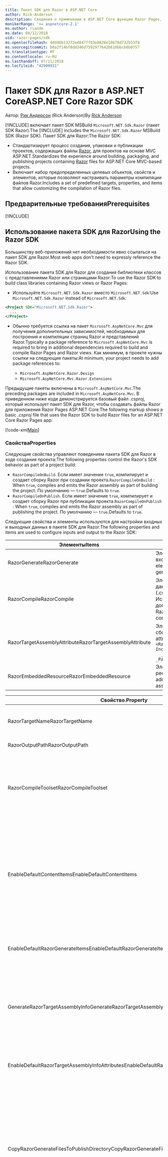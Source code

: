 ```yaml
---
title: Пакет SDK для Razor в ASP.NET Core
author: Rick-Anderson
description: Сведения о применении в ASP.NET Core функции Razor Pages, которая делает создание кодов сценариев для страниц проще и эффективнее по сравнению с MVC.
monikerRange: '>= aspnetcore-2.1'
ms.author: riande
ms.date: 04/12/2018
uid: razor-pages/sdk
ms.openlocfilehash: 4dd48b13272ed847ff83e8826e10678d732b53f9
ms.sourcegitcommit: b8a2f14bf8dd346d7592977642b610bbcb0b0757
ms.translationtype: MT
ms.contentlocale: ru-RU
ms.lasthandoff: 07/11/2018
ms.locfileid: "42909931"
---
```

# <a name="aspnet-core-razor-sdk"></a><span data-ttu-id="1479b-103">Пакет SDK для Razor в ASP.NET Core</span><span class="sxs-lookup"><span data-stu-id="1479b-103">ASP.NET Core Razor SDK</span></span>

<span data-ttu-id="1479b-104">Автор: [Рик Андерсон](https://twitter.com/RickAndMSFT) (Rick Anderson)</span><span class="sxs-lookup"><span data-stu-id="1479b-104">By [Rick Anderson](https://twitter.com/RickAndMSFT)</span></span>

<span data-ttu-id="1479b-105">[!INCLUDE[](~/includes/2.1-SDK.md)] включает пакет SDK MSBuild `Microsoft.NET.Sdk.Razor` (пакет SDK Razor).</span><span class="sxs-lookup"><span data-stu-id="1479b-105">The [!INCLUDE[](~/includes/2.1-SDK.md)] includes the `Microsoft.NET.Sdk.Razor` MSBuild SDK (Razor SDK).</span></span> <span data-ttu-id="1479b-106">Пакет SDK для Razor:</span><span class="sxs-lookup"><span data-stu-id="1479b-106">The Razor SDK:</span></span>

* <span data-ttu-id="1479b-107">Стандартизирует процесс создания, упаковки и публикации проектов, содержащих файлы [Razor](xref:mvc/views/razor), для проектов на основе MVC ASP.NET.</span><span class="sxs-lookup"><span data-stu-id="1479b-107">Standardizes the experience around building, packaging, and publishing projects containing [Razor](xref:mvc/views/razor) files for ASP.NET Core MVC-based projects.</span></span>
* <span data-ttu-id="1479b-108">Включает набор предопределенных целевых объектов, свойств и элементов, которые позволяют настраивать параметры компиляции файлов Razor.</span><span class="sxs-lookup"><span data-stu-id="1479b-108">Includes a set of predefined targets, properties, and items that allow customizing the compilation of Razor files.</span></span>

## <a name="prerequisites"></a><span data-ttu-id="1479b-109">Предварительные требования</span><span class="sxs-lookup"><span data-stu-id="1479b-109">Prerequisites</span></span>

[!INCLUDE[](~/includes/2.1-SDK.md)]

## <a name="using-the-razor-sdk"></a><span data-ttu-id="1479b-110">Использование пакета SDK для Razor</span><span class="sxs-lookup"><span data-stu-id="1479b-110">Using the Razor SDK</span></span>

<span data-ttu-id="1479b-111">Большинству веб-приложений нет необходимости явно ссылаться на пакет SDK для Razor.</span><span class="sxs-lookup"><span data-stu-id="1479b-111">Most web apps don't need to expressly reference the Razor SDK.</span></span> 

<span data-ttu-id="1479b-112">Использование пакета SDK для Razor для создания библиотеки классов с представлениями Razor или страницами Razor:</span><span class="sxs-lookup"><span data-stu-id="1479b-112">To use the Razor SDK to build class libraries containing Razor views or Razor Pages:</span></span>

* <span data-ttu-id="1479b-113">Используйте `Microsoft.NET.Sdk.Razor` вместо `Microsoft.NET.Sdk`:</span><span class="sxs-lookup"><span data-stu-id="1479b-113">Use `Microsoft.NET.Sdk.Razor` instead of `Microsoft.NET.Sdk`:</span></span>
```xml
<Project SDK="Microsoft.NET.Sdk.Razor">
  ...
</Project>
```

* <span data-ttu-id="1479b-114">Обычно требуется ссылка на пакет `Microsoft.AspNetCore.Mvc` для получения дополнительных зависимостей, необходимых для построения и компиляции страниц Razor и представлений Razor.</span><span class="sxs-lookup"><span data-stu-id="1479b-114">Typically a package reference to `Microsoft.AspNetCore.Mvc` is required to bring in additional dependencies required to build and compile Razor Pages and Razor views.</span></span> <span data-ttu-id="1479b-115">Как минимум, в проекте нужны ссылки на следующие пакеты:</span><span class="sxs-lookup"><span data-stu-id="1479b-115">At minimum, your project needs to add package references to:</span></span>

    * `Microsoft.AspNetCore.Razor.Design` 
    * `Microsoft.AspNetCore.Mvc.Razor.Extensions`
    
 <span data-ttu-id="1479b-116">Предыдущие пакеты включены в `Microsoft.AspNetCore.Mvc`.</span><span class="sxs-lookup"><span data-stu-id="1479b-116">The preceding packages are included in `Microsoft.AspNetCore.Mvc`.</span></span> <span data-ttu-id="1479b-117">В приведенном ниже коде демонстрируется базовый файл *.csproj*, который использует пакет SDK для Razor, чтобы создавать файлы Razor для приложения Razor Pages ASP.NET Core:</span><span class="sxs-lookup"><span data-stu-id="1479b-117">The following markup shows a basic *.csproj* file that uses the Razor SDK to build Razor files for an ASP.NET Core Razor Pages app:</span></span>
    
 [!code-xml[Main](sdk/sample/RazorSDK.csproj)]

### <a name="properties"></a><span data-ttu-id="1479b-118">Свойства</span><span class="sxs-lookup"><span data-stu-id="1479b-118">Properties</span></span>

<span data-ttu-id="1479b-119">Следующие свойства управляют поведением пакета SDK для Razor в ходе создания проекта:</span><span class="sxs-lookup"><span data-stu-id="1479b-119">The following properties control the Razor's SDK behavior as part of a project build:</span></span>

* <span data-ttu-id="1479b-120">`RazorCompileOnBuild`. Если имеет значение `true`, компилирует и создает сборку Razor при создании проекта.</span><span class="sxs-lookup"><span data-stu-id="1479b-120">`RazorCompileOnBuild` : When `true`, compiles and emits the Razor assembly as part of building the project.</span></span> <span data-ttu-id="1479b-121">По умолчанию — `true`.</span><span class="sxs-lookup"><span data-stu-id="1479b-121">Defaults to `true`.</span></span>
* <span data-ttu-id="1479b-122">`RazorCompileOnPublish`. Если имеет значение `true`, компилирует и создает сборку Razor при публикации проекта.</span><span class="sxs-lookup"><span data-stu-id="1479b-122">`RazorCompileOnPublish` : When `true`, compiles and emits the Razor assembly as part of publishing the project.</span></span> <span data-ttu-id="1479b-123">По умолчанию — `true`.</span><span class="sxs-lookup"><span data-stu-id="1479b-123">Defaults to `true`.</span></span>

<span data-ttu-id="1479b-124">Следующие свойства и элементы используются для настройки входных и выходных данных в пакете SDK для Razor:</span><span class="sxs-lookup"><span data-stu-id="1479b-124">The following properties and items are used to configure inputs and output to the Razor SDK:</span></span>

| <span data-ttu-id="1479b-125">Элементы</span><span class="sxs-lookup"><span data-stu-id="1479b-125">Items</span></span>                                         | <span data-ttu-id="1479b-126">Описание:</span><span class="sxs-lookup"><span data-stu-id="1479b-126">Description</span></span>                                                                   |
| ------------                                  | -------------                                                                 |
| <span data-ttu-id="1479b-127">RazorGenerate</span><span class="sxs-lookup"><span data-stu-id="1479b-127">RazorGenerate</span></span>                                 | <span data-ttu-id="1479b-128">Элементы (файлы *.cshtml*), которые являются входными данными для целей создания кода.</span><span class="sxs-lookup"><span data-stu-id="1479b-128">Item elements (*.cshtml* files) that are inputs to code generation targets.</span></span> |
| <span data-ttu-id="1479b-129">RazorCompile</span><span class="sxs-lookup"><span data-stu-id="1479b-129">RazorCompile</span></span>                                  | <span data-ttu-id="1479b-130">Элементы (CS-файлы), которые являются входными данными для целей компиляции Razor.</span><span class="sxs-lookup"><span data-stu-id="1479b-130">Item elements (.cs files) that are inputs to  Razor compilation targets.</span></span> <span data-ttu-id="1479b-131">Используйте этот элемент ItemGroup, чтобы указать дополнительные файлы для компиляции в сборку Razor.</span><span class="sxs-lookup"><span data-stu-id="1479b-131">Use this ItemGroup to specify additional files to be compiled into the Razor assembly.</span></span> |
| <span data-ttu-id="1479b-132">RazorTargetAssemblyAttribute</span><span class="sxs-lookup"><span data-stu-id="1479b-132">RazorTargetAssemblyAttribute</span></span>                  | <span data-ttu-id="1479b-133">Элементы, используемые для создания атрибутов для сборки Razor.</span><span class="sxs-lookup"><span data-stu-id="1479b-133">Item elements used to code generate attributes for the Razor assembly.</span></span> <span data-ttu-id="1479b-134">Пример:</span><span class="sxs-lookup"><span data-stu-id="1479b-134">For example:</span></span>  <br />`<RazorAssemblyAttribute ` <br />  `Include="System.Reflection.AssemblyMetadataAttribute"`<br />`  _Parameter1="BuildSource" _Parameter2="https://docs.asp.net/">` |
| <span data-ttu-id="1479b-135">RazorEmbeddedResource</span><span class="sxs-lookup"><span data-stu-id="1479b-135">RazorEmbeddedResource</span></span>                         | <span data-ttu-id="1479b-136">Элементы, добавленные в качестве внедренных ресурсов к созданной сборке Razor</span><span class="sxs-lookup"><span data-stu-id="1479b-136">Item elements added as embedded resources to the generated Razor assembly</span></span> |

| <span data-ttu-id="1479b-137">Свойство.</span><span class="sxs-lookup"><span data-stu-id="1479b-137">Property</span></span>                                      | <span data-ttu-id="1479b-138">Описание:</span><span class="sxs-lookup"><span data-stu-id="1479b-138">Description</span></span>                                                                   |
| ------------                                  | -------------                                                                 |
| <span data-ttu-id="1479b-139">RazorTargetName</span><span class="sxs-lookup"><span data-stu-id="1479b-139">RazorTargetName</span></span>                               | <span data-ttu-id="1479b-140">Имя файла (без расширения) для сборки, созданной Razor.</span><span class="sxs-lookup"><span data-stu-id="1479b-140">File name (without extension) of the assembly produced by Razor.</span></span> | 
| <span data-ttu-id="1479b-141">RazorOutputPath</span><span class="sxs-lookup"><span data-stu-id="1479b-141">RazorOutputPath</span></span>                               | <span data-ttu-id="1479b-142">Выходной каталог Razor.</span><span class="sxs-lookup"><span data-stu-id="1479b-142">The Razor output directory.</span></span>                                      |
| <span data-ttu-id="1479b-143">RazorCompileToolset</span><span class="sxs-lookup"><span data-stu-id="1479b-143">RazorCompileToolset</span></span>                           | <span data-ttu-id="1479b-144">Используется для определения набора инструментов для построения сборки Razor.</span><span class="sxs-lookup"><span data-stu-id="1479b-144">Used to determine the toolset used to build the Razor assembly.</span></span> <span data-ttu-id="1479b-145">Допустимые значения: `Implicit` и `PrecompilationTool`.</span><span class="sxs-lookup"><span data-stu-id="1479b-145">Valid values are `Implicit`, , and `PrecompilationTool`.</span></span> |
| <span data-ttu-id="1479b-146">EnableDefaultContentItems</span><span class="sxs-lookup"><span data-stu-id="1479b-146">EnableDefaultContentItems</span></span>                     | <span data-ttu-id="1479b-147">При значении `true` включает определенные типы файлов, например файлы *.cshtml*, в качестве содержимого в проекте.</span><span class="sxs-lookup"><span data-stu-id="1479b-147">When `true`, includes certain file types, such as *.cshtml* files, as content in the project.</span></span> <span data-ttu-id="1479b-148">При ссылке через Microsoft.NET.Sdk.Web также включает все файлы в *wwwroot* и файлы конфигурации.</span><span class="sxs-lookup"><span data-stu-id="1479b-148">When referenced via Microsoft.NET.Sdk.Web, also includes all files under *wwwroot*, and config files.</span></span>         |
| <span data-ttu-id="1479b-149">EnableDefaultRazorGenerateItems</span><span class="sxs-lookup"><span data-stu-id="1479b-149">EnableDefaultRazorGenerateItems</span></span>               | <span data-ttu-id="1479b-150">При значении `true` включает файлы *.cshtml* из элементов `Content` в элементы `RazorGenerate`.</span><span class="sxs-lookup"><span data-stu-id="1479b-150">When `true`, includes *.cshtml* files from `Content` items in `RazorGenerate` items.</span></span> |
| <span data-ttu-id="1479b-151">GenerateRazorTargetAssemblyInfo</span><span class="sxs-lookup"><span data-stu-id="1479b-151">GenerateRazorTargetAssemblyInfo</span></span>               | <span data-ttu-id="1479b-152">При значении `true` создает файл *.cs* с атрибутами, заданными `RazorAssemblyAttribute`, и включает его в выходные данные компиляции.</span><span class="sxs-lookup"><span data-stu-id="1479b-152">When `true`, generates a *.cs* file containing attributes specified by `RazorAssemblyAttribute` and includes it in the compile output.</span></span> |
| <span data-ttu-id="1479b-153">EnableDefaultRazorTargetAssemblyInfoAttributes</span><span class="sxs-lookup"><span data-stu-id="1479b-153">EnableDefaultRazorTargetAssemblyInfoAttributes</span></span> | <span data-ttu-id="1479b-154">При значении `true` добавляет стандартный набор атрибутов сборки в `RazorAssemblyAttribute`.</span><span class="sxs-lookup"><span data-stu-id="1479b-154">When `true`, adds a default set of assembly attributes to `RazorAssemblyAttribute`.</span></span> |
| <span data-ttu-id="1479b-155">CopyRazorGenerateFilesToPublishDirectory</span><span class="sxs-lookup"><span data-stu-id="1479b-155">CopyRazorGenerateFilesToPublishDirectory</span></span>       | <span data-ttu-id="1479b-156">При значении `true` копирует элементы RazorGenerate (файлы *.cshtml*) в каталог публикации.</span><span class="sxs-lookup"><span data-stu-id="1479b-156">When `true`, copies RazorGenerate items (*.cshtml*) files to the publish directory.</span></span> <span data-ttu-id="1479b-157">Обычно опубликованному приложению не нужны файлы Razor, если они участвуют в компиляции во время сборки или публикации.</span><span class="sxs-lookup"><span data-stu-id="1479b-157">Typically Razor files are not needed for a published application if they participate in compilation at build-time or publish-time.</span></span> <span data-ttu-id="1479b-158">По умолчанию — `false`.</span><span class="sxs-lookup"><span data-stu-id="1479b-158">Defaults to `false`.</span></span> |
| <span data-ttu-id="1479b-159">CopyRefAssembliesToPublishDirectory</span><span class="sxs-lookup"><span data-stu-id="1479b-159">CopyRefAssembliesToPublishDirectory</span></span>            | <span data-ttu-id="1479b-160">При значении `true` копирует элементы базовой сборки в каталог публикации.</span><span class="sxs-lookup"><span data-stu-id="1479b-160">When `true`, copy reference assembly items to the publish directory.</span></span> <span data-ttu-id="1479b-161">Обычно опубликованному приложению не нужны базовые сборки, если компиляция Razor происходит во время сборки или публикации.</span><span class="sxs-lookup"><span data-stu-id="1479b-161">Typically reference assemblies are not needed for a published application if Razor compilation occurs at build-time or publish-time.</span></span> <span data-ttu-id="1479b-162">Установите значение `true`, если опубликованным приложениям требуется компиляция среды выполнения, например, в среде выполнения изменяются cshtml-файлы или используются встроенные представления.</span><span class="sxs-lookup"><span data-stu-id="1479b-162">Set to `true`, if your published application requires runtime compilation, for example, modifies cshtml files at runtime, or uses embedded views.</span></span> <span data-ttu-id="1479b-163">По умолчанию — `false`.</span><span class="sxs-lookup"><span data-stu-id="1479b-163">Defaults to `false`.</span></span> |
| <span data-ttu-id="1479b-164">IncludeRazorContentInPack</span><span class="sxs-lookup"><span data-stu-id="1479b-164">IncludeRazorContentInPack</span></span>                      | <span data-ttu-id="1479b-165">При значении `true` все элементы содержимого Razor (файлы *.cshtml*) будут помечены для включения в создаваемый пакет NuGet.</span><span class="sxs-lookup"><span data-stu-id="1479b-165">When `true`, all Razor content items (*.cshtml* files) will be marked for inclusion in the generated NuGet package.</span></span> <span data-ttu-id="1479b-166">По умолчанию — `false`.</span><span class="sxs-lookup"><span data-stu-id="1479b-166">Defaults to `false`.</span></span> |
| <span data-ttu-id="1479b-167">EmbedRazorGenerateSources</span><span class="sxs-lookup"><span data-stu-id="1479b-167">EmbedRazorGenerateSources</span></span> | <span data-ttu-id="1479b-168">При значении `true` добавляет элементы RazorGenerate (*.cshtml*) в виде внедренных файлов к создаваемой сборке Razor.</span><span class="sxs-lookup"><span data-stu-id="1479b-168">When `true`, adds RazorGenerate (*.cshtml*) items as embedded files to the generated Razor assembly.</span></span> <span data-ttu-id="1479b-169">По умолчанию — `false`.</span><span class="sxs-lookup"><span data-stu-id="1479b-169">Defaults to `false`.</span></span> |
| <span data-ttu-id="1479b-170">UseRazorBuildServer</span><span class="sxs-lookup"><span data-stu-id="1479b-170">UseRazorBuildServer</span></span>                           | <span data-ttu-id="1479b-171">При значении `true` использует серверный процесс постоянной сборки для разгрузки работы по созданию кода.</span><span class="sxs-lookup"><span data-stu-id="1479b-171">When `true`, uses a persistent build server process to offload code generation work.</span></span> <span data-ttu-id="1479b-172">По умолчанию используется значение `UseSharedCompilation`.</span><span class="sxs-lookup"><span data-stu-id="1479b-172">Defaults to the value of `UseSharedCompilation`.</span></span> |

### <a name="targets"></a><span data-ttu-id="1479b-173">Целевые объекты</span><span class="sxs-lookup"><span data-stu-id="1479b-173">Targets</span></span>
<span data-ttu-id="1479b-174">Пакет SDK для Razor определяет два основных целевых объекта:</span><span class="sxs-lookup"><span data-stu-id="1479b-174">The Razor SDK defines two primary targets:</span></span>

* <span data-ttu-id="1479b-175">`RazorGenerate` создает файлы *.cs* из элементов RazorGenerate.</span><span class="sxs-lookup"><span data-stu-id="1479b-175">`RazorGenerate` - Code generates *.cs* files from RazorGenerate item elements.</span></span> <span data-ttu-id="1479b-176">Используйте свойство `RazorGenerateDependsOn`, чтобы указать дополнительные целевые объекты, которые могут выполняться до или после этого целевого объекта.</span><span class="sxs-lookup"><span data-stu-id="1479b-176">Use `RazorGenerateDependsOn` property to specify additional targets that can run before or after this target.</span></span>
* <span data-ttu-id="1479b-177">`RazorCompile` компилирует созданные файлы *.cs* в сборку Razor.</span><span class="sxs-lookup"><span data-stu-id="1479b-177">`RazorCompile` - Compiles generated *.cs* files in to a Razor assembly.</span></span> <span data-ttu-id="1479b-178">Используйте `RazorCompileDependsOn`, чтобы указать дополнительные целевые объекты, которые могут выполняться до или после этого целевого объекта.</span><span class="sxs-lookup"><span data-stu-id="1479b-178">Use `RazorCompileDependsOn` to specify additional targets that can run before or after this target.</span></span>

### <a name="runtime-compilation-of-razor-views"></a><span data-ttu-id="1479b-179">Компиляция среды выполнения представлений Razor</span><span class="sxs-lookup"><span data-stu-id="1479b-179">Runtime compilation of Razor views</span></span>

* <span data-ttu-id="1479b-180">По умолчанию пакет SDK для Razor не публикует базовые сборки, необходимые для компиляции среды выполнения.</span><span class="sxs-lookup"><span data-stu-id="1479b-180">By default, the Razor SDK doesn't publish reference assemblies that are required to perform runtime compilation.</span></span> <span data-ttu-id="1479b-181">Это приведет к сбою компиляции, если модель приложения зависит от компиляции среды выполнения &mdash; например, приложение использует внедренные представления или меняет представления после публикации.</span><span class="sxs-lookup"><span data-stu-id="1479b-181">This results in compilation failures when the application model relies on runtime compilation&mdash;for example, the app uses embedded views or changes views after the app is published.</span></span> <span data-ttu-id="1479b-182">Установите для `CopyRefAssembliesToPublishDirectory` значение `true`, чтобы продолжить публикацию базовых сборок.</span><span class="sxs-lookup"><span data-stu-id="1479b-182">Set `CopyRefAssembliesToPublishDirectory` to `true` to continue publishing reference assemblies.</span></span>

* <span data-ttu-id="1479b-183">Для веб-приложений убедитесь, что приложение предназначено для пакета SDK `Microsoft.NET.Sdk.Web`.</span><span class="sxs-lookup"><span data-stu-id="1479b-183">For web applications, ensure your app is targeting `Microsoft.NET.Sdk.Web` SDK.</span></span>

